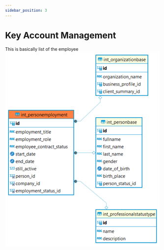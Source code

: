 ```yaml
---
sidebar_position: 3
---
```


# Key Account Management

This is basically list of the employee
![alt text](<../../../../../../../../../static/img/prismaenterprise - int_personemployment.png>)
